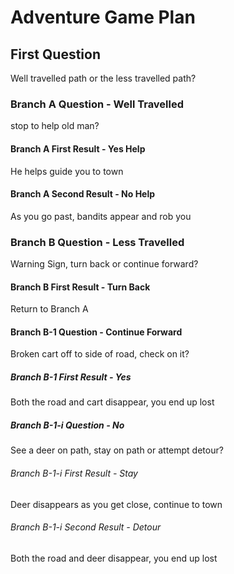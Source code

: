 # Adventure Game Plan

## First Question

Well travelled path or the less travelled path?

### Branch A Question - Well Travelled

stop to help old man?

#### Branch A First Result - Yes Help

He helps guide you to town

#### Branch A Second Result - No Help

As you go past, bandits appear and rob you

### Branch B Question - Less Travelled

Warning Sign, turn back or continue forward?

#### Branch B First Result - Turn Back

Return to Branch A

#### Branch B-1 Question - Continue Forward

Broken cart off to side of road, check on it?

##### Branch B-1 First Result - Yes

Both the road and cart disappear, you end up lost

##### Branch B-1-i Question - No

See a deer on path, stay on path or attempt detour?

###### Branch B-1-i First Result - Stay

Deer disappears as you get close, continue to town

###### Branch B-1-i Second Result - Detour

Both the road and deer disappear, you end up lost